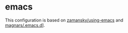 # emacs
This configuration is based on [zamansky/using-emacs](https://github.com/zamansky/using-emacs/blob/master/myinit.org) and [magnars/.emacs.d](https://github.com/magnars/.emacs.d)].